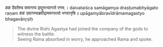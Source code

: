 <section>
<section data-markdown>
## दैवतैश्च समागम्य द्रष्टुमभ्यागतो रणम् ।
daivataiśca samāgamya draṣṭumabhyāgato raṇam
## उपागम्याब्रवीद्राममगस्त्यो भगवानृषिः॥
upāgamyābravīdrāmamagastyo bhagavānr̥ṣiḥ

> The divine Rishi Agastya had joined the company of the gods to witness the battle.  
> Seeing Rama absorbed in worry, he approached Rama and spoke.

<!--
Approaching Rāma standing absorbed in deep thought in the battle-field, exhausted by the fight, and facing Ravana who was duly prepared for the war, the glorious sage Agastya, who had come in the company of the gods, to witness the battle, then spoke as follows - He met the gods and came to see the battle.

Rama, exhausted and about to face Ravana ready for a fresh battle was lost deep in contemplation. The all knowing sage agastya who had joined the gods to witness the battle spoke to Rama thus

 Beholding Sri Rama, standing absorbed in deep thought on the battle-field, exhausted by the fight and facing Ravana who was duly prepared for the war, the glorious sage Agastya, who had come in the company of gods to witness the encounter (battle) now spoke to Rama as follows:
-->
</section>
</section>
